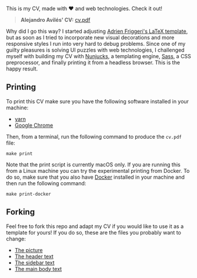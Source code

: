 This is my CV, made with ❤️ and web technologies.
Check it out!

> **Alejandro Avilés' CV:** [cv.pdf](cv.pdf)

Why did I go this way?
I started adjusting [Adrien Friggeri's LaTeX template](https://www.latextemplates.com/template/friggeri-resume-cv), but as soon as I tried to incorporate new visual decorations and more responsive styles I run into very hard to debug problems.
Since one of my guilty pleasures is solving UI puzzles with web technologies, I challenged myself with building my CV with [Nunjucks](https://mozilla.github.io/nunjucks/), a templating engine, [Sass](https://sass-lang.com), a CSS preprocessor, and finally printing it from a headless browser.
This is the happy result.

## Printing

To print this CV make sure you have the following software installed in your machine:
- [yarn](https://yarnpkg.com/en/)
- [Google Chrome](https://www.google.com/chrome/)

Then, from a terminal, run the following command to produce the `cv.pdf` file:

```console
make print
```

Note that the print script is currently macOS only.
If you are running this from a Linux machine you can try the experimental printing from Docker.
To do so, make sure that you also have [Docker](https://www.docker.com/) installed in your machine and then run the following command:

```console
make print-docker
```

## Forking

Feel free to fork this repo and adapt my CV if you would like to use it as a template for yours!
If you do so, these are the files you probably want to change:
- [The picture](assets/pic.jpg)
- [The header text](html/partials/header.njk)
- [The sidebar text](html/partials/sidebar.njk)
- [The main body text](html/partials/main.njk)
